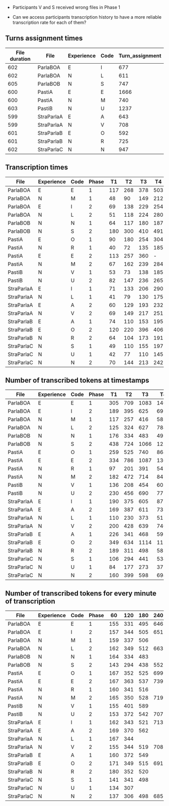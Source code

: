 * Participants V and S received wrong files in Phase 1

* Can we access participants transcription history to have a more reliable transcription rate for each of them?


## Turns assignment times

| File duration | File       | Experience | Code | Turn_assignment |
|---------------|------------|------------|------|-----------------|
| 602           | ParlaBOA   | E          | I    | 677             |
| 602           | ParlaBOA   | N          | L    | 611             |
| 605           | ParlaBOB   | N          | S    | 747             |
| 600           | PastiA     | E          | E    | 1666            |
| 600           | PastiA     | N          | M    | 740             |
| 603           | PastiB     | N          | U    | 1237            |
| 599           | StraParlaA | E          | A    | 643             |
| 599           | StraParlaA | N          | V    | 708             |
| 601           | StraParlaB | E          | O    | 592             |
| 601           | StraParlaB | N          | R    | 725             |
| 602           | StraParlaC | N          | N    | 947             |


## Transcription times

| File       | Experience | Code | Phase | T1  | T2  | T3  | T4  |
|------------|------------|------|-------|-----|-----|-----|-----|
| ParlaBOA   | E          | E    | 1     | 117 | 268 | 378 | 503 |
| ParlaBOA   | N          | M    | 1     | 48  | 90  | 149 | 212 |
| ParlaBOA   | E          | I    | 2     | 69  | 138 | 229 | 254 |
| ParlaBOA   | N          | L    | 2     | 51  | 118 | 224 | 280 |
| ParlaBOB   | N          | N    | 1     | 64  | 117 | 180 | 187 |
| ParlaBOB   | N          | S    | 2     | 180 | 300 | 410 | 491 |
| PastiA     | E          | O    | 1     | 90  | 180 | 254 | 304 |
| PastiA     | N          | R    | 1     | 40  | 72  | 135 | 185 |
| PastiA     | E          | E    | 2     | 113 | 257 | 360 | -   |
| PastiA     | N          | M    | 2     | 67  | 162 | 239 | 284 |
| PastiB     | N          | V    | 1     | 53  | 73  | 138 | 185 |
| PastiB     | N          | U    | 2     | 82  | 147 | 236 | 265 |
| StraParlaA | E          | I    | 1     | 71  | 133 | 206 | 290 |
| StraParlaA | N          | L    | 1     | 41  | 79  | 130 | 175 |
| StraParlaA | E          | A    | 2     | 60  | 129 | 193 | 232 |
| StraParlaA | N          | V    | 2     | 69  | 149 | 217 | 251 |
| StraParlaB | E          | A    | 1     | 74  | 110 | 153 | 195 |
| StraParlaB | E          | O    | 2     | 120 | 220 | 396 | 406 |
| StraParlaB | N          | R    | 2     | 64  | 104 | 173 | 191 |
| StraParlaC | N          | S    | 1     | 49  | 110 | 155 | 197 |
| StraParlaC | N          | U    | 1     | 42  | 77  | 110 | 145 |
| StraParlaC | N          | N    | 2     | 70  | 144 | 213 | 242 |




## Number of transcribed tokens at timestamps

| File       | Experience | Code | Phase | T1  | T2  | T3   | T4   |
|------------|------------|------|-------|-----|-----|------|------|
| ParlaBOA   | E          | E    | 1     | 305 | 709 | 1083 | 1408 |
| ParlaBOA   | E          | I    | 2     | 189 | 395 | 625  | 691  |
| ParlaBOA   | N          | M    | 1     | 117 | 257 | 416  | 585  |
| ParlaBOA   | N          | L    | 2     | 125 | 324 | 627  | 784  |
| ParlaBOB   | N          | N    | 1     | 176 | 334 | 483  | 495  |
| ParlaBOB   | N          | S    | 2     | 438 | 724 | 1066 | 1235 |
| PastiA     | E          | O    | 1     | 259 | 525 | 740  | 864  |
| PastiA     | E          | E    | 2     | 334 | 786 | 1087 | 1364 |
| PastiA     | N          | R    | 1     | 97  | 201 | 391  | 542  |
| PastiA     | N          | M    | 2     | 182 | 472 | 714  | 841  |
| PastiB     | N          | V    | 1     | 136 | 208 | 454  | 602  |
| PastiB     | N          | U    | 2     | 230 | 456 | 690  | 772  |
| StraParlaA | E          | I    | 1     | 190 | 375 | 605  | 877  |
| StraParlaA | E          | A    | 2     | 169 | 387 | 611  | 733  |
| StraParlaA | N          | L    | 1     | 110 | 230 | 373  | 512  |
| StraParlaA | N          | V    | 2     | 200 | 428 | 639  | 740  |
| StraParlaB | E          | A    | 1     | 226 | 341 | 468  | 595  |
| StraParlaB | E          | O    | 2     | 349 | 634 | 1114 | 1157 |
| StraParlaB | N          | R    | 2     | 189 | 311 | 498  | 585  |
| StraParlaC | N          | S    | 1     | 106 | 294 | 441  | 534  |
| StraParlaC | N          | U    | 1     | 84  | 177 | 273  | 377  |
| StraParlaC | N          | N    | 2     | 160 | 399 | 598  | 694  |

## Number of transcribed tokens for every minute of transcription

| File       | Experience | Code | Phase | 60  | 120 | 180 | 240 | 300 | 360  | 420  | 480  |
|------------|------------|------|-------|-----|-----|-----|-----|-----|------|------|------|
| ParlaBOA   | E          | E    | 1     | 155 | 331 | 495 | 646 | 815 | 1001 | 1189 | 1340 |
| ParlaBOA   | E          | I    | 2     | 157 | 344 | 505 | 651 |     |      |      |      |
| ParlaBOA   | N          | M    | 1     | 159 | 337 | 506 |     |     |      |      |      |
| ParlaBOA   | N          | L    | 2     | 162 | 349 | 512 | 663 |     |      |      |      |
| ParlaBOB   | N          | N    | 1     | 164 | 334 | 483 |     |     |      |      |      |
| ParlaBOB   | N          | S    | 2     | 143 | 294 | 438 | 552 | 724 | 890  | 1067 |      |
| PastiA     | E          | O    | 1     | 167 | 352 | 525 | 699 | 852 |      |      |      |
| PastiA     | E          | E    | 2     | 167 | 363 | 537 | 739 | 907 | 1087 | 1250 |      |
| PastiA     | N          | R    | 1     | 160 | 341 | 516 |     |     |      |      |      |
| PastiA     | N          | M    | 2     | 165 | 350 | 528 | 719 |     |      |      |      |
| PastiB     | N          | V    | 1     | 155 | 401 | 589 |     |     |      |      |      |
| PastiB     | N          | U    | 2     | 153 | 372 | 542 | 707 |     |      |      |      |
| StraParlaA | E          | I    | 1     | 162 | 343 | 521 | 713 |     |      |      |      |
| StraParlaA | E          | A    | 2     | 169 | 370 | 562 |     |     |      |      |      |
| StraParlaA | N          | L    | 1     | 167 | 344 |     |     |     |      |      |      |
| StraParlaA | N          | V    | 2     | 155 | 344 | 519 | 708 |     |      |      |      |
| StraParlaB | E          | A    | 1     | 160 | 372 | 549 |     |     |      |      |      |
| StraParlaB | E          | O    | 2     | 171 | 349 | 515 | 691 | 858 | 1008 |      |      |
| StraParlaB | N          | R    | 2     | 180 | 352 | 520 |     |     |      |      |      |
| StraParlaC | N          | S    | 1     | 141 | 341 | 498 |     |     |      |      |      |
| StraParlaC | N          | U    | 1     | 134 | 307 |     |     |     |      |      |      |
| StraParlaC | N          | N    | 2     | 137 | 306 | 498 | 685 |     |      |      |      |


